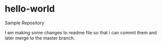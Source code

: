 # hello-world
Sample Repository

I am making some changes to readme file so that i can commit them and later merge to the master branch.
